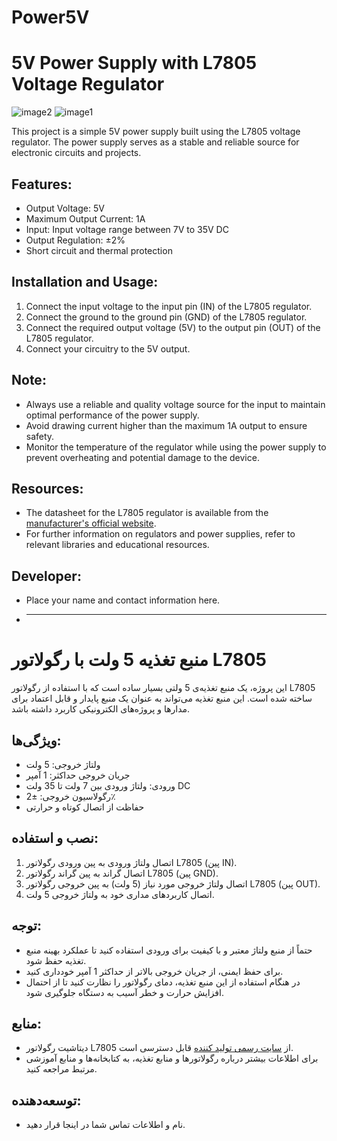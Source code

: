 # Power5V
# 5V Power Supply with L7805 Voltage Regulator


![image2](https://github.com/hasan-emarati/Power5V/assets/89896245/ae75d8bd-9cca-476f-8126-1dde14f83786)
![image1](https://github.com/hasan-emarati/Power5V/assets/89896245/6ae80782-cef7-406b-8a69-f6e0de90ced1)



This project is a simple 5V power supply built using the L7805 voltage regulator. The power supply serves as a stable and reliable source for electronic circuits and projects.

## Features:

- Output Voltage: 5V
- Maximum Output Current: 1A
- Input: Input voltage range between 7V to 35V DC
- Output Regulation: ±2%
- Short circuit and thermal protection

## Installation and Usage:

1. Connect the input voltage to the input pin (IN) of the L7805 regulator.
2. Connect the ground to the ground pin (GND) of the L7805 regulator.
3. Connect the required output voltage (5V) to the output pin (OUT) of the L7805 regulator.
4. Connect your circuitry to the 5V output.

## Note:

- Always use a reliable and quality voltage source for the input to maintain optimal performance of the power supply.
- Avoid drawing current higher than the maximum 1A output to ensure safety.
- Monitor the temperature of the regulator while using the power supply to prevent overheating and potential damage to the device.

## Resources:

- The datasheet for the L7805 regulator is available from the [manufacturer's official website](datasheet-link-here).
- For further information on regulators and power supplies, refer to relevant libraries and educational resources.

## Developer:

- Place your name and contact information here.
- ________



# منبع تغذیه 5 ولت با رگولاتور L7805

این پروژه، یک منبع تغذیه‌ی 5 ولتی بسیار ساده است که با استفاده از رگولاتور L7805 ساخته شده است. این منبع تغذیه می‌تواند به عنوان یک منبع پایدار و قابل اعتماد برای مدارها و پروژه‌های الکترونیکی کاربرد داشته باشد.

## ویژگی‌ها:

- ولتاژ خروجی: 5 ولت
- جریان خروجی حداکثر: 1 آمپر
- ورودی: ولتاژ ورودی بین 7 ولت تا 35 ولت DC
- رگولاسیون خروجی: ±2٪
- حفاظت از اتصال کوتاه و حرارتی

## نصب و استفاده:

1. اتصال ولتاژ ورودی به پین ورودی رگولاتور L7805 (پین IN).
2. اتصال گراند به پین گراند رگولاتور L7805 (پین GND).
3. اتصال ولتاژ خروجی مورد نیاز (5 ولت) به پین خروجی رگولاتور L7805 (پین OUT).
4. اتصال کاربردهای مداری خود به ولتاژ خروجی 5 ولت.

## توجه:

- حتماً از منبع ولتاژ معتبر و با کیفیت برای ورودی استفاده کنید تا عملکرد بهینه منبع تغذیه حفظ شود.
- برای حفظ ایمنی، از جریان خروجی بالاتر از حداکثر 1 آمپر خودداری کنید.
- در هنگام استفاده از این منبع تغذیه، دمای رگولاتور را نظارت کنید تا از احتمال افزایش حرارت و خطر آسیب به دستگاه جلوگیری شود.

## منابع:

- دیتاشیت رگولاتور L7805 از [سایت رسمی تولید کننده](لینک-دیتاشیت-اینجا) قابل دسترسی است.
- برای اطلاعات بیشتر درباره رگولاتورها و منابع تغذیه، به کتابخانه‌ها و منابع آموزشی مرتبط مراجعه کنید.

## توسعه‌دهنده:

- نام و اطلاعات تماس شما در اینجا قرار دهید.


